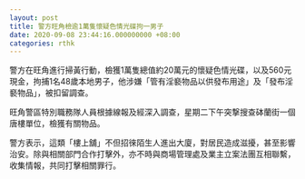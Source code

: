 ```yaml
---
layout: post
title: 警方旺角檢逾1萬隻懷疑色情光碟拘一男子
date: 2020-09-08 23:44:16.000000000 +08:00
categories: rthk
---
```


警方在旺角進行掃黃行動，檢獲1萬隻總值約20萬元的懷疑色情光碟，以及560元現金，拘捕1名48歲本地男子，他涉嫌「管有淫褻物品以供發布用途」及「發布淫褻物品」，被扣留調查。

旺角警區特別職務隊人員根據線報及經深入調查，星期二下午突撃搜查砵蘭街一個唐樓單位，檢獲有關物品。

警方表示，這類「樓上舖」不但招徠陌生人進出大廈，對居民造成滋擾，甚至影響治安。除與相關部門合作打擊外，亦不時與商場管理處及業主立案法團互相聯繫，收集情報，共同打擊相關罪行。
